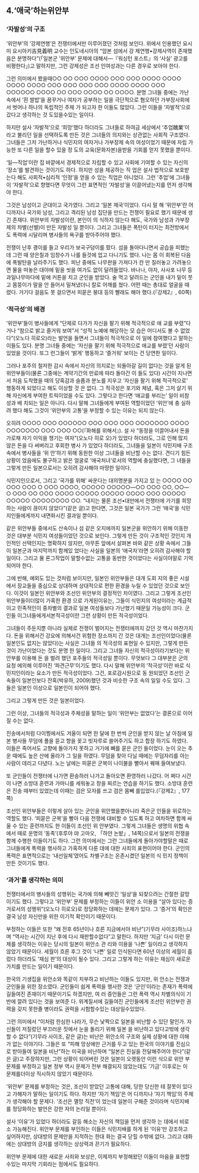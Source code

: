 ## 4.‘애국’하는위안부

### ‘자발성’의 구조

‘위안부’의 ‘강제연행’은 전쟁터에서만 이루어졌던 것처럼 보인다. 위에서 인용했던 요시미 요시아키吉見義明 교수는 인도네시아의 “암본 섬에서 강 제연행•강제사역이 존재했음은 분명하다”(「일본군 ‘위안부’ 문제에 대해서—『워싱턴 포스트』의 ‘사실’ 광고를 비평한다」)고 말하지만, 그런 강제성은 조선 인여성과는 다른 경우로 보아야 한다.

그런 의미에서 봤을때○○ ○○ ○○○ ○○○○ ○○○ ○○○ ○○○○ ○○○○ ○○○○ ○○○○ ○○○ ○○○ ○○○ ○○○ ○○○○ ○○○○ ○○○ ○○○○○○ ○○○○ ○○ ○○○ ○○○○ ○○ ○○○○. 분명 그녀들 중에는 가난 속에서 ‘흰 쌀밥’을 꿈꾸거나 여자가 공부하는 일을 극단적으로 혐오하던 가부장사회에서 벗어나 하나의 독립적인 주체 가 되고자 한 이들도 많았다. 그런 이들을 ‘자발적’으로 갔다고 생각하는 것 도있을수있는 일이다.

하지만 설사 ‘자발적’으로 ‘희망’했다 하더라도 그녀들로 하여금 세상에서 ‘추업醜業’이라고 불리던 일을 선택하도록 만든 것은 그녀들의 의지와는 상관없는 사회적 구조였다. 그녀들은 그저 가난하거나 식민지의 여자거나 가부장제 속의 여성이었기 때문에 자립 가능한 또 다른 일을 할수 있을 정 도의 교육(문화자본)을받을 기회를 얻지 못했을 뿐이다.

‘일—직업’이란 집 바깥에서 경제적으로 자립할 수 있고 사회에 기여할 수 있는 자신의 ‘장소’를 발견하는 것이기도 하다. 하지만 성을 제공하는 직 업은 설사 법적으로 보호받는다 해도 사회적•심리적 ‘인정’을 얻을 수 있는 직업은 아니었다. 그런 ‘추업’에 그녀들이 ‘자발적’으로 향했다면 무엇이 그런 표면적인 ‘자발성’을 이끌어냈는지를 먼저 생각해야 한다.

그것은 남성이고 군대이고 국가였다. 그리고 ‘일본 제국’이었다. 다시 말 해 ‘위안부’란 어디까지나 국가와 남성, 그리고 격리된 남성 집단을 만드는 전쟁이 필요로 했기 때문에 생긴 존재다. 위안부의 자발성이란, 본인이 의 식하지 않는다 해도, 국가와 남성과 가부장제의 차별(선별)이 만든 자발성 일 뿐이다. 그리고 그녀들은 폭탄이 터지는 최전방에서도 폭력에 시달리며 병사들의 욕구를 받아주어야 했다.

전쟁이 난후 괭이를 들고 우리가 보국구덩이를 팠다. 섬을 돌아다니면서 공습을 피했는데 그런 때 양은칠과 임창수가 나를 들것에 업고 다니기도 했다. 나는 몸 이 회복된 다음에 폭발탄을 날라주기도 했다. 피난 중에도 나무판을 가져다가 칸 만 질러놓고 가려놓으면 물을 떠놓은 대야에 밑을 씻을 여가도 없이 달려들었다. 바나나, 야자, 사사포 나무 등 과일나무마다에 밑에 커튼을 치고 군인을 받았다. 술 먹고 달려드는 군인을 내가 밑이 붓고 몸뚱이가 말을 안 들어서 밀쳐냈더니 칼로 어깨를 쳤다. 어떤 때는 총대로 얼굴을 때렸다. 거기다 걸음도 못 걸으면서 피묻은 붕대 등의 빨래도 해야 했다.(『강제2』, 60쪽)

### ‘적극성’의 배경

‘위안부’들이 병사들에게 “단체로 다가가 자신을 팔기 위해 적극적으로 애 교를 부렸”다거나 “참으로 밝고 즐거워 보여”서 “성적 노예에 해당하는 모 습은 어디서도 볼 수 없었다”(오노다 히로오)라는 발언을 들면서 그녀들이 적극적으로 이 일에 참여했다고 말하는 이들도 있다. 분명 그녀들 중에는 ‘자신을 팔기 위해 적극적으로 애교를 부렸’던 사람이 있었을 것이다. 또그 런그들이 ‘밝게’ 행동하고 ‘즐거워’ 보이는 건 당연한 일이다.

그러나 포주의 철저한 감시 속에서 자신의 의지로는 되돌아갈 길이 없다는 것을 알게 된 위안부들이(물론 그중에는 계약기간의 만료에 따라 돌아간 이 들도 있다) 시간이 지나면서 처음 도착했을 때의 당혹감과 슬픔과 분노를 지우고 ‘자신을 팔기 위해 적극적으로’ 행동하게 되었다고 해도 이상할 것 은 없다. 그 적극성은 포기와 체념, 혹은 그저 살기 위해 자신에게 부여한 트릭이었을 수도 있다. 그렇다고 한다면 ‘애교를 부리는’ 일이 비참성과 배 치되는 일은 아니다. 다시 말해 그녀들에게 부여된 역할이었던 ‘위안’에 충 실하려 했다 해도 그것이 ‘위안부의 고통’을 부정할 수 있는 이유는 되지 않는다.

오히려 ○○○○ ○○○ ○○○○○○ ○○○ ○○○ ○○○ ○○○○○○○ ○○○○ ○○○○○○○ ○○○ ○○○ ○○(『화해를 위해서』). 설 사 “동정을 이끌어내서 돈을 가로채 자기 이익을 챙기는 여자”(오노다 히로 오)가 있었다 하더라도, 그로 인해 많지 않은 돈을 다 써버리고 후회한 병사 가 있었다 하더라도, 그녀들을 일본이 식민지배 구조 속에서 병사들을 ‘위 안’하기 위해 동원한 이상 그녀들을 비난할 수는 없다. 견디기 힘든 상황이 었음에도 불구하고 밝은 얼굴로 ‘애국처녀’로서의 역할에 충실했다면, 그 녀들을 그렇게 만든 일본으로서는 오히려 감사해야 마땅한 일이다.

식민지인으로서, 그리고 ‘국가를 위해’ 싸운다는 대의명분을 가지고 있 는 ○○○○ ○○ ○○○ ○○○ ○ ○○○ ○○○○, ○○○○○ ○○○○○—○○ ○○○ ○○, ○○—○ ○○○ ○○ ○○○ ○○○○ ○○○○○ ○○○○○ ○○○○ ○○○ ○○○○○ ○○○○○ ○○○○○○○○ ○○. “내지는 물론 조선•대만에서 전쟁터에 가기를 희망하는 사람이 끊이지 않았다”(같은 글)고 한다면, 그것은 일본 국가가 그런 ‘애국’을 식민 지인들에게까지 내면화시킨 결과일 뿐이다.

같은 위안부들 중에서도 산속이나 섬 같은 오지에까지 일본군을 위안하기 위해 이동한 것은 대부분 식민지 여성들이었던 것으로 보인다. 그렇게 만든 것이 구조적인 것인지 개인적인 선택인지는 명확하지 않지만, 아무튼 앞에서 살펴본 바와 같은 상황 속에서 그들이 일본군과 마지막까지 함께있 었다는 사실을 일본의 ‘애국자’라면 오히려 감사해야 할 일이다. 그리고 물 론그작업이 말할수없는 고통을 동반한 것이었다는 사실이야말로 기억되어야 한다.

그에 반해, 예외도 있는 것처럼 보이지만, 일본인 위안부들은 대개 도회 지의 좋은 시설에서 장교들을 중심으로 상대하며 상대적으로 편한 환경을 누릴 수 있었던 것으로 보인다. 이것이 일본인 위안부와 조선인 위안부의 결정적인 차이였다. 그리고 그렇게 조선인 위안부들이더많이 가혹한 환경 으로 가게된이유는, 그들이 식민지의 여성이라는 계급적이고 민족적인이 중차별의 결과로 일본 여성들보다 가난했기 때문일 가능성이 크다. 군인들 이그녀들에게서본적극성이란 그런 상황이 만든 적극성이었다.

그녀들이 주둔지뿐 아니라 실제로 전쟁이 벌어지는 전쟁터에까지 갔던 것 역시 마찬가지다. 돈을 위해서건 강요에 의해서건 위험한 장소까지 간 것은 대개는 조선인이었다(물론 일본인도 없지는 않았다)는 사실은 그녀들 의 적극성의 표현일 수 있지만, 그렇게 만든 것이 가난이었다는 것도 분명 한 일이다. 그리고 그녀들 자신의 적극성이라기보다는 위안부를 이용해 돈 을 벌려 했던 포주들의 적극성일 뿐이다. 무엇보다 그 대부분은 군의 요청 에의해 이루어진 ‘파견근무’이기도 했다. 다시 말해 위안부의 ‘적극성’이란 바로 식민지인이라는 요소가 만든 적극성이었다. 그건, 포로감시원으로 동 원되었던 조선인 군속들이 일본인보다 잔혹(박유하, 2009)했던 것과 비슷한 구조 속의 일일 수도 있다. 그들은 일본인 이상으로 일본인이 되어야 했다.

그리고 그렇게 만든 것은 일본이었다.

그런 이상, 그녀들의 적극성과 주체성을 말하는 일이 ‘위안부는 없었다’는 결론으로 이어질 수는 없다.

진송에서처럼 다이찡에서도 겨울이 되면 한 달에 한 번씩 군인을 받지 않는 날 아침에 일본 병사들 무덤에 풀을 뜯고 향을 꽂고 빗자루로 쓸어주기도 하고 합장 하기도 하였다. 이들은 죽어서도 고향에 돌아가지 못하고 거기에 뼈를 묻은 군인 들이었다. 눈이 오는 추운 때에도 높은 산에 올라가 그 일을 하였다. 무덤을 찾아 다닐 때에는 무덤자리를 아는 사람이 데리고 다녔다. 노는 날에는 피묻은 군복이 나이불을 빨아서 꿰매 들여보냈다.

또 군인들이 전쟁터에 나가면 환송하러 나가고 돌아오면 환영하러 나갔다. 어 쩌다 시간이 나면 소방대 훈련과 가마니를 세워놓고 창을 찌르는 연습을 하기도 했다. 소방대 훈련은 진송 때부터 있었는데 이때는 검은 모자를 쓰고 검은 몸뻬 를입었다.(『강제2』, 177쪽)

조선인 위안부들은 이렇게 살아 있는 군인을 위안했을뿐아니라 죽은군 인들을 위로하는 역할도 했다. ‘피묻은 군복’을 빨아 다음 전쟁에 대비할 수 있도록 하고 여차하면 함께 싸울 수 있는 훈련까지도 한 이들이 조선인 위 안부였다. 그렇게 그녀들은 생명의 위협 속에서 때로 운명의 ‘동족’(후루야 먀 고마오, 「하얀 논밭」, 14쪽)으로서 일본의 전쟁을 함께 수행한 이들이기도 하다. 그런 의미에서는 그런 그녀들에게 돌아가야할말은 때로 그녀들에게 폭력을 행사하고 가혹하게 다룬 데에 대한 사죄의 표현이어야 한다. 군인의 폭력은 표면적으로는 ‘내선일체’였어도 차별구조는 온존시켰던 일본의 식 민지 정책이 만든 것이기도 했다.

### ‘과거’를 생각하는 의미

전쟁터에서의 병사들의 성행위는 국가에 의해 빼앗긴 ‘일상’을 되찾으려는 간절한 갈망이기도 했다. 그렇다고 ‘위안부’ 문제를 부정하는 이들이 위안 소 이용을 “살아 있다는 증거로서의 성행위”(오노다 히로오)로 정당화하는 데에는 문제가 있다. 그 ‘증거’의 확인은 결국 남성 자신만을 위한 이기적 확인이기 때문이다.

부정하는 이들은 또한 “왜 전후 65년이나 흐른 지금에서야 비난”(기무라 사이조)하느냐며 “역사는 시간이 지난 후에 다시 재판할수없다”고 말한다. 하지만 ‘지금’ 다시 이런 문제를 생각하는 이유는 당시의 일본이 위안소 관 리와 이용을 ‘나쁜’ 일이라고 생각하지 않았기 때문이다. 세월이 흐른 후그 것이 ‘나쁜’ 일로 인식된다면 60년 이상의 세월이 흘렀다 하더라도 ‘재심 판’의 대상이 될수 있다. 그리고 그렇게 하는 이유는 재심이 새로운 가치를 만드는 일이기 때문이다.

한국의 기생집을 위안소와 똑같이 치부하고 비난하는 이들도 있지만, 위 안소는 전쟁과 군인들을 위한 장소였다. 군인들이 쉽게 폭력을 행사한 것은 ‘군인’이라는 존재가 폭력에 길들여진 존재이기 때문이기도 하겠지만, 여 러 증언들은 그런 폭력 역시 차별의식이 기반에 깔려 있다는 것을 보여준 다. 위계질서에 길들여진 군인들에게 조선인 위안부란 권력을 갖지 못한졸 병이라도 권력을 시험할수있는 대상일수있었다.

그런 의미에서 “이처럼 한심한 나라가, 무슨 낯짝으로 일본을 비난할 수 있단 말인가. 자신들이 저질렀던 부끄러운 짓에서 눈을 돌리기 위해 일본 을 비난하고 있다고밖에 생각할 수 없다”(기무라 사이조, 같은 글)는 비난은 위안소의 구조와 실제 상황에 대한 이해가 없는 이야기다. 그들은 또 “피해 망상에만 근거를 두고 있는 한국의 이야기를 진심으로 받아들여 일본을 비난”하는 미국을 비난하며 “일본은 진실을 전달해주어야 한다”(같은 글)고 주장하지만, 그런 상황이 되어버린 것은 일본이 오랫동안 이런 식으로 위안 부 문제를 부정하고 일본 정부 역시 문제가 전부 해결되지 않았는데도 ‘기금’ 이후로는 이 문제를더이상 직시하지 않았기 때문이다.

‘위안부’ 문제를 부정하는 것은, 조선이 받았던 고통에 대해, 당한 당신한 테 잘못이 있다고 가해자가 말하는 일이기도 하다. 하지만 ‘자기 책임’은 어 디까지나 ‘자기 책임’의 주체가 생각해야 할 문제다. ‘조선은 멸망 직전’이 었는데 일본이 구해준 것이라며 식민지배를 정당화하는 발언은 강한 자의 논리일 뿐이다.

설사 ‘이유’가 있었다 하더라도 갈등 해소는 자신의 책임을 먼저 생각하 는 데에서 비로소 가능해진다. 위안부 문제를 부인하는 이들은 식민지배를 하게 된 ‘이유’만 강조하고 싶어하지만, 상대방의 문제만을 지적하는 한대 화는 결국 닫힐 수밖에 없다. 그리고 대화에는 상대방의 긍지를 생각하는 상상력과 끈기가 필요하다.

위안부 문제에 대한 새로운 사죄와 보상은, 이제까지 부정해왔던 이들이 마음을 표현할수있는 마지막 기회라는 점에서도 필요하다.